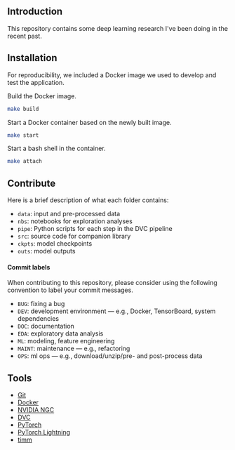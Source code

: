 ## Introduction

This repository contains some deep learning research I've been doing in the recent past.


## Installation

For reproducibility, we included a Docker image we used to develop and test the application. 

Build the Docker image.

```bash
make build
```

Start a Docker container based on the newly built image.

```bash
make start
```

Start a bash shell in the container.

```bash
make attach
```


## Contribute

Here is a brief description of what each folder contains:
* `data`: input and pre-processed data
* `nbs`: notebooks for exploration analyses
* `pipe`: Python scripts for each step in the DVC pipeline
* `src`: source code for companion library
* `ckpts`: model checkpoints
* `outs`: model outputs


#### Commit labels

When contributing to this repository, please consider using the following convention to label your commit messages.

* `BUG`: fixing a bug
* `DEV`: development environment ― e.g., Docker, TensorBoard, system dependencies
* `DOC`: documentation
* `EDA`: exploratory data analysis
* `ML`: modeling, feature engineering
* `MAINT`: maintenance ― e.g., refactoring
* `OPS`: ml ops ― e.g., download/unzip/pre- and post-process data

## Tools

- [Git](https://git-scm.com/)
- [Docker](https://www.docker.com/)
- [NVIDIA NGC](https://ngc.nvidia.com/) 
- [DVC](https://github.com/iterative/dvc)
- [PyTorch](https://github.com/pytorch/pytorch)
- [PyTorch Lightning](https://github.com/PyTorchLightning/pytorch-lightning)
- [timm](https://github.com/rwightman/pytorch-image-models/tree/master/timm)
